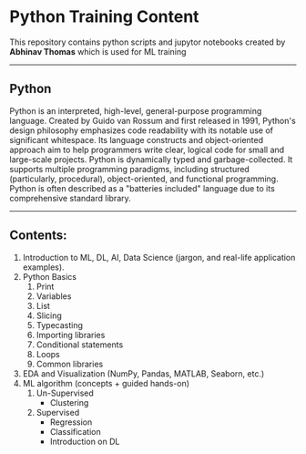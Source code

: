 # Python Training Content
This repository contains python scripts and jupytor notebooks created by **Abhinav Thomas** which is used for ML training

___
## Python

Python is an interpreted, high-level, general-purpose programming language. Created by Guido van Rossum and first released in 1991, Python's design philosophy emphasizes code readability with its notable use of significant whitespace. Its language constructs and object-oriented approach aim to help programmers write clear, logical code for small and large-scale projects. 
Python is dynamically typed and garbage-collected. It supports multiple programming paradigms, including structured (particularly, procedural), object-oriented, and functional programming. Python is often described as a "batteries included" language due to its comprehensive standard library.

___

## Contents:
1. Introduction to ML, DL, AI, Data Science (jargon, and real-life application examples).
2. Python Basics
    1. Print  
    2. Variables  
    3. List  
    4. Slicing  
    5. Typecasting  
    6. Importing libraries  
    7. Conditional statements  
    8. Loops  
    9. Common libraries  
3. EDA and Visualization (NumPy, Pandas, MATLAB, Seaborn, etc.)
4. ML algorithm (concepts + guided hands-on)
    1. Un-Supervised 
        * Clustering
    2. Supervised
        * Regression
        * Classification
        * Introduction on DL
